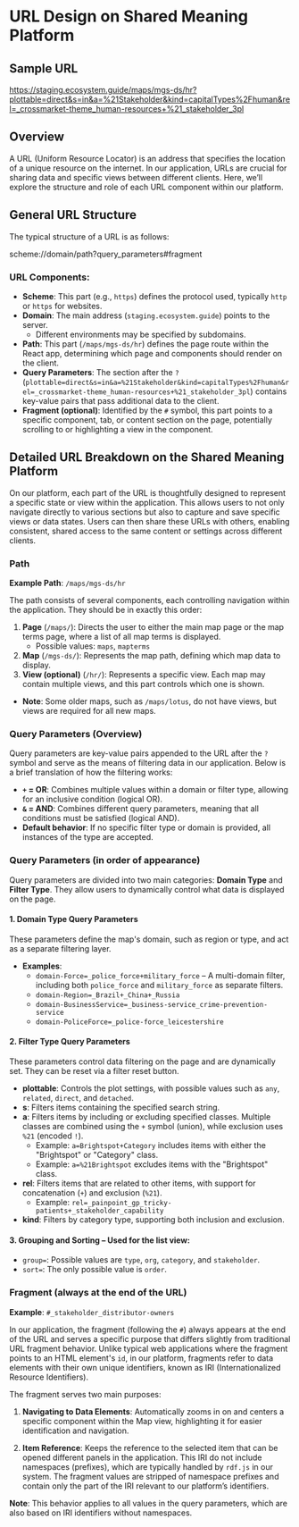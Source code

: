 
# URL Design on Shared Meaning Platform

## Sample URL

https://staging.ecosystem.guide/maps/mgs-ds/hr?plottable=direct&s=in&a=%21Stakeholder&kind=capitalTypes%2Fhuman&rel=_crossmarket-theme_human-resources+%21_stakeholder_3pl

## Overview

A URL (Uniform Resource Locator) is an address that specifies the location of a unique resource on the internet. In our application, URLs are crucial for sharing data and specific views between different clients. Here, we’ll explore the structure and role of each URL component within our platform.

## General URL Structure

The typical structure of a URL is as follows:

scheme://domain/path?query_parameters#fragment


### URL Components:

- **Scheme**: This part (e.g., `https`) defines the protocol used, typically `http` or `https` for websites.
- **Domain**: The main address (`staging.ecosystem.guide`) points to the server.
  - Different environments may be specified by subdomains.
- **Path**: This part (`/maps/mgs-ds/hr`) defines the page route within the React app, determining which page and components should render on the client.
- **Query Parameters**: The section after the `?` (`plottable=direct&s=in&a=%21Stakeholder&kind=capitalTypes%2Fhuman&rel=_crossmarket-theme_human-resources+%21_stakeholder_3pl`) contains key-value pairs that pass additional data to the client.
- **Fragment (optional)**: Identified by the `#` symbol, this part points to a specific component, tab, or content section on the page, potentially scrolling to or highlighting a view in the component.

## Detailed URL Breakdown on the Shared Meaning Platform

On our platform, each part of the URL is thoughtfully designed to represent a specific state or view within the application. This allows users to not only navigate directly to various sections but also to capture and save specific views or data states. Users can then share these URLs with others, enabling consistent, shared access to the same content or settings across different clients.

### Path

**Example Path**: `/maps/mgs-ds/hr`

The path consists of several components, each controlling navigation within the application. They should be in exactly this order:

1. **Page** (`/maps/`): Directs the user to either the main map page or the map terms page, where a list of all map terms is displayed.
   - Possible values: `maps`, `mapterms`
2. **Map** (`/mgs-ds/`): Represents the map path, defining which map data to display.
3. **View (optional)** (`/hr/`): Represents a specific view. Each map may contain multiple views, and this part controls which one is shown.
- **Note**: Some older maps, such as `/maps/lotus`, do not have views, but views are required for all new maps.

### Query Parameters (Overview)

Query parameters are key-value pairs appended to the URL after the `?` symbol and serve as the means of filtering data in our application. Below is a brief translation of how the filtering works:

- **`+` = OR**: Combines multiple values within a domain or filter type, allowing for an inclusive condition (logical OR).
- **`&` = AND**: Combines different query parameters, meaning that all conditions must be satisfied (logical AND).
- **Default behavior**: If no specific filter type or domain is provided, all instances of the type are accepted.

### Query Parameters (in order of appearance)

Query parameters are divided into two main categories: **Domain Type** and **Filter Type**. They allow users to dynamically control what data is displayed on the page.

#### 1. **Domain Type Query Parameters**  
These parameters define the map's domain, such as region or type, and act as a separate filtering layer.

- **Examples**:
  - `domain-Force=_police_force+military_force` – A multi-domain filter, including both `police_force` and `military_force` as separate filters.
  - `domain-Region=_Brazil+_China+_Russia`
  - `domain-BusinessService=_business-service_crime-prevention-service`
  - `domain-PoliceForce=_police-force_leicestershire`

#### 2. **Filter Type Query Parameters**  
These parameters control data filtering on the page and are dynamically set. They can be reset via a filter reset button.

- **plottable**: Controls the plot settings, with possible values such as `any`, `related`, `direct`, and `detached`.
- **s**: Filters items containing the specified search string.
- **a**: Filters items by including or excluding specified classes. Multiple classes are combined using the `+` symbol (union), while exclusion uses `%21` (encoded `!`).
  - Example: `a=Brightspot+Category` includes items with either the "Brightspot" or "Category" class.
  - Example: `a=%21Brightspot` excludes items with the "Brightspot" class.
- **rel**: Filters items that are related to other items, with support for concatenation (`+`) and exclusion (`%21`).
  - Example: `rel=_painpoint_gp_tricky-patients+_stakeholder_capability`
- **kind**: Filters by category type, supporting both inclusion and exclusion.

#### 3. **Grouping and Sorting** – Used for the list view:
  - `group=`: Possible values are `type`, `org`, `category`, and `stakeholder`.
  - `sort=`: The only possible value is `order`.

### Fragment (always at the end of the URL)

**Example**: `#_stakeholder_distributor-owners`

In our application, the fragment (following the `#`) always appears at the end of the URL and serves a specific purpose that differs slightly from traditional URL fragment behavior. Unlike typical web applications where the fragment points to an HTML element's `id`, in our platform, fragments refer to data elements with their own unique identifiers, known as IRI (Internationalized Resource Identifiers).

The fragment serves two main purposes:

1. **Navigating to Data Elements**: Automatically zooms in on and centers a specific component within the Map view, highlighting it for easier identification and navigation.
   
2. **Item Reference**: Keeps the reference to the selected item that can be opened different panels in the application. This IRI do not include namespaces (prefixes), which are typically handled by `rdf.js` in our system. The fragment values are stripped of namespace prefixes and contain only the part of the IRI relevant to our platform’s identifiers.

**Note**: This behavior applies to all values in the query parameters, which are also based on IRI identifiers without namespaces.
